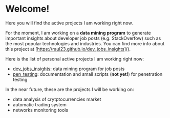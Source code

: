 # Welcome!

Here you will find the active projects I am working right now.

For the moment, I am working on a **data mining program** to generate important
insights about developer job posts (e.g. StackOverfow) such as the most popular
technologies and industries. You can find more info about this project at 
[https://raul23.github.io/dev_jobs_insights]().

Here is the list of personal active projects I am working right now:
- [dev_jobs_insights](https://raul23.github.io/dev_jobs_insights): data mining program for job posts
- [pen_testing](https://github.com/raul23/pen_testing): documentation and small scripts (**not yet!**) for penetration testing

In the near future, these are the projects I will be working on:
- data analysis of crytptocurrencies market
- automatic trading system
- networks monitoring tools
